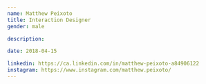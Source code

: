 ```yaml
---
name: Matthew Peixoto
title: Interaction Designer
gender: male

description: 

date: 2018-04-15

linkedin: https://ca.linkedin.com/in/matthew-peixoto-a84906122
instagram: https://www.instagram.com/matthew.peixoto/
---
```

